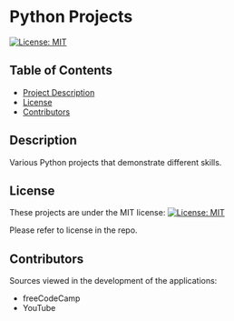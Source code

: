 # Python Projects

[![License: MIT](https://img.shields.io/badge/License-MIT-yellow.svg)](https://opensource.org/licenses/MIT)

## Table of Contents

- [Project Description](#Description)
- [License](#License)
- [Contributors](#Contributors)

## Description

Various Python projects that demonstrate different skills.

## License

These projects are under the MIT license:
[![License: MIT](https://img.shields.io/badge/License-MIT-yellow.svg)](https://opensource.org/licenses/MIT)

Please refer to license in the repo.

## Contributors

Sources viewed in the development of the applications:
- freeCodeCamp
- YouTube
